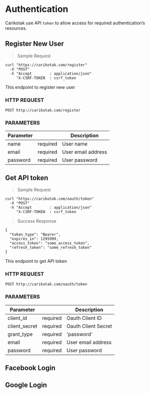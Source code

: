 # Authentication

Carikotak use API `token` to allow access for required authentication’s resources.

## Register New User

> Sample Request

```shell
curl "https://carikotak.com/register"
  -X "POST"
  -h "Accept        : application/json"
     "X-CSRF-TOKEN  : csrf_token
```

This endpoint to register new user

### HTTP REQUEST
`POST http://carikotak.com/register`

### PARAMETERS
Parameter |  | Description
--------- | ------- | -----------
name | required | User name
email | required | User email address
password | required | User password

## Get API token

> Sample Request

```shell
curl "https://carikotak.com/oauth/token"
  -X "POST"
  -h "Accept        : application/json"
     "X-CSRF-TOKEN  : csrf_token
```

> Success Response

```shell
{
  "token_type": "Bearer",
  "expires_in": 1295999,
  "access_token": "some_access_token",
  "refresh_token": "some_refresh_token"
}
```

This endpoint to get API token

### HTTP REQUEST
`POST http://carikotak.com/oauth/token`

### PARAMETERS
Parameter |  | Description
--------- | ------- | -----------
client_id | required | Oauth Client ID
client_secret | required | Oauth Client Secret
grant_type | required | 'password'
email | required | User email address
password | required | User password

## Facebook Login

## Google Login


